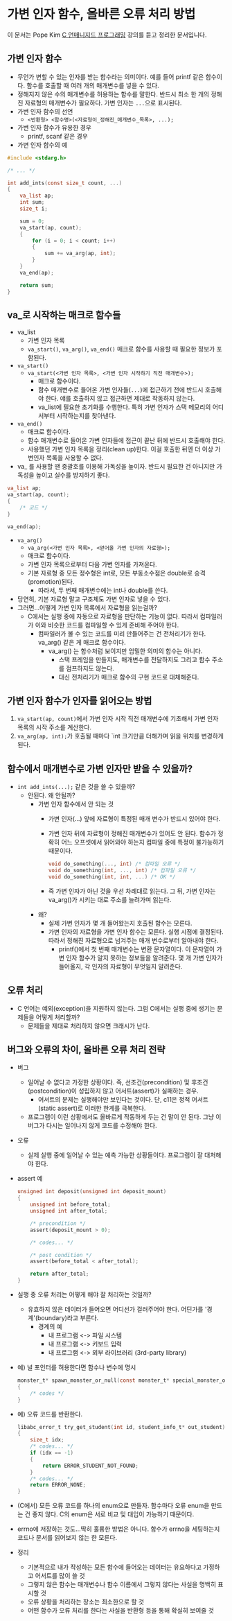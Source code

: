 # 가변 인자 함수, 올바른 오류 처리 방법

이 문서는 Pope Kim [C 언매니지드 프로그래밍](https://www.udemy.com/course/c-unmanaged-programming-by-pocu/) 강의를 듣고 정리한 문서입니다.

## 가변 인자 함수

- 무언가 변할 수 있는 인자를 받는 함수라는 의미이다. 예를 들어 printf 같은 함수이다. 함수를 호출할 때 여러 개의 매개변수를 넣을 수 있다.
- 정해지지 않은 수의 매개변수를 허용하는 함수를 말한다. 반드시 최소 한 개의 정해진 자료형의 매개변수가 필요하다. 가변 인자는 `...`으로 표시된다.
- 가변 인자 함수의 선언
  - `<반환형> <함수명>(<자료형이_정해진_매개변수_목록>, ...);`
- 가변 인자 함수가 유용한 경우
  - printf, scanf 같은 경우
- 가변 인자 함수의 예

```c
#include <stdarg.h>

/* ... */

int add_ints(const size_t count, ...)
{
    va_list ap;
    int sum;
    size_t i;

    sum = 0;
    va_start(ap, count);
    {
        for (i = 0; i < count; i++)
        {
            sum += va_arg(ap, int);
        }
    }
    va_end(ap);

    return sum;
}

```

## va_로 시작하는 매크로 함수들

- va_list
  - 가변 인자 목록
  - `va_start()`, `va_arg()`, `va_end()` 매크로 함수를 사용할 때 필요한 정보가 포함된다.
- `va_start()`
  - `va_start(<가변 인자 목록>, <가변 인자 시작하기 직전 매개변수>);`
    - 매크로 함수이다.
    - 함수 매개변수로 들어온 가변 인자들(`...`)에 접근하기 전에 반드시 호출해야 한다. 얘를 호출하지 않고 접근하면 제대로 작동하지 않는다.
    - va_list에 필요한 초기화를 수행한다. 특히 가변 인자가 스택 메모리의 어디서부터 시작하는지를 찾아낸다.
- `va_end()`
  - 매크로 함수이다.
  - 함수 매개변수로 들어온 가변 인자들에 접근이 끝난 뒤에 반드시 호출해야 한다.
  - 사용했던 가변 인자 목록을 정리(clean up)한다. 이걸 호출한 뒤엔 더 이상 가변인자 목록을 사용할 수 없다.
- va_ 를 사용할 땐 중괄호를 이용해 가독성을 높이자. 반드시 필요한 건 아니지만 가독성을 높이고 실수를 방지하기 좋다.

```c
va_list ap;
va_start(ap, count);
{
    /* 코드 */
}

va_end(ap);

```

- `va_arg()`
  - `va_arg(<가변 인자 목록>, <얻어올 가변 인자의 자료형>);`
  - 매크로 함수이다.
  - 가변 인자 목록으로부터 다음 가변 인자를 가져온다.
  - 기본 자료형 중 모든 정수형은 int로, 모든 부동소수점은 double로 승격(promotion)된다.
    - 따라서, 두 번째 매개변수에는 int나 double를 쓴다.
- 당연히, 기본 자료형 말고 구조체도 가변 인자로 넣을 수 있다.
- 그러면...어떻게 가변 인자 목록에서 자료형을 읽는걸까?
  - C에서는 실행 중에 자동으로 자료형을 판단하는 기능이 없다. 따라서 컴파일러가 이와 비슷한 코드를 컴파일할 수 있게 준비해 주어야 한다.
    - 컴파일러가 볼 수 있는 코드를 미리 만들어주는 건 전처리기가 한다. va_arg() 같은 게 매크로 함수이다.
      - va_arg() 는 함수처럼 보이지만 엄밀한 의미의 함수는 아니다.
        - 스택 프레임을 만들지도, 매개변수를 전달하지도 그리고 함수 주소를 점프하지도 않는다.
        - 대신 전처리기가 매크로 함수의 구현 코드로 대체해준다.

## 가변 인자 함수가 인자를 읽어오는 방법

1. `va_start(ap, count)`에서 가변 인자 시작 직전 매개변수에 기초해서 가변 인자 목록의 시작 주소를 계산한다.
2. `va_arg(ap, int);`가 호출될 때마다 `int 크기만큼 더해가며 읽을 위치를 변경하게 된다.

## 함수에서 매개변수로 가변 인자만 받을 수 있을까?

- `int add_ints(...);` 같은 것을 쓸 수 있을까?
  - 안된다. 왜 안될까?
    - 가변 인자 함수에서 안 되는 것
      - 가변 인자(...) 앞에 자료형이 특정된 매개 변수가 반드시 있어야 한다.
      - 가변 인자 뒤에 자료형이 정해진 매개변수가 있어도 안 된다. 함수가 정확히 어느 오프셋에서 읽어와야 하는지 컴파일 중에 특정이 불가능하기 때문이다.

          ```c
          void do_something(..., int) /* 컴파일 오류 */
          void do_something(int, ..., int) /* 컴파일 오류 */
          void do_something(int, int, ...) /* OK */

          ```

      - 즉 가변 인자가 아닌 것을 우선 차례대로 읽는다. 그 뒤, 가변 인자는 va_arg()가 시키는 대로 주소를 늘려가며 읽는다.
    - 왜?
      - 실제 가변 인자가 몇 개 들어왔는지 호출된 함수는 모른다.
      - 가변 인자의 자료형을 가변 인자 함수는 모른다. 실행 시점에 결정된다. 따라서 정해진 자료형으로 넘겨주는 매개 변수로부터 알아내야 한다.
        - printf()에서 첫 번째 매개변수는 변환 문자열이다. 이 문자열이 가변 인자 함수가 알지 못하는 정보들을 알려준다. 몇 개 가변 인자가 들어올지, 각 인자의 자료형이 무엇일지 알려준다.

## 오류 처리

- C 언어는 예외(exception)을 지원하지 않는다. 그럼 C에서는 실행 중에 생기는 문제들을 어떻게 처리할까?
  - 문제들을 제대로 처리하지 않으면 크래시가 난다.

## 버그와 오류의 차이, 올바른 오류 처리 전략

- 버그
  - 일어날 수 없다고 가정한 상황이다. 즉, 선조건(precondition) 및 후조건(postcondition)이 성립하지 않고 어서트(assert)가 실패하는 경우.
    - 어서트의 문제는 실행해야만 보인다는 것이다. 단, c11은 정적 어서트(static assert)로 이러한 한계를 극복한다.
  - 프로그램이 이런 상황에서도 올바르게 작동하게 두는 건 말이 안 된다. 그냥 이 버그가 다시는 일어나지 않게 코드를 수정해야 한다.
- 오류
  - 실제 실행 중에 일어날 수 있는 예측 가능한 상황들이다. 프로그램이 잘 대처해야 한다.

- assert 예

    ```c
    unsigned int deposit(unsigned int deposit_mount)
    {
        unsigned int before_total;
        unsigned int after_total;

        /* precondition */
        assert(deposit_mount > 0);

        /* codes... */

        /* post condition */
        assert(before_total < after_total);

        return after_total;
    }

    ```

- 실행 중 오류 처리는 어떻게 해야 잘 처리하는 것일까?
  - 유효하지 않은 데이터가 들어오면 어디선가 걸러주어야 한다. 어딘가를 '경계'(boundary)라고 부른다.
    - 경계의 예
      - 내 프로그램 <-> 파일 시스템
      - 내 프로그램 <-> 키보드 입력
      - 내 프로그램 <-> 외부 라이브러리 (3rd-party library)
- 예) 널 포인터를 허용한다면 함수나 변수에 명시

    ```c
    monster_t* spawn_monster_or_null(const monster_t* special_monster_or_null)
    {
        /* codes */
    }
    
    ```

- 예) 오류 코드를 반환한다.

    ```c
    libabc_error_t try_get_student(int id, student_info_t* out_student)
    {
        size_t idx;
        /* codes... */
        if (idx == -1)
        {
            return ERROR_STUDENT_NOT_FOUND;
        }
        /* codes... */
        return ERROR_NONE;
    }

    ```

- (C에서) 모든 오류 코드를 하나의 enum으로 만들자. 함수마다 오류 enum을 만드는 건 좋지 않다. C의 enum은 서로 비교 및 대입이 가능하기 때문이다.
- errno에 저장하는 것도...딱히 훌륭한 방법은 아니다. 함수가 errno을 세팅하는지 코드나 문서를 읽어보지 않는 한 모른다.
- 정리
  - 기본적으로 내가 작성하는 모든 함수에 들어오는 데이터는 유요하다고 가정하고 어서트를 많이 쓸 것
  - 그렇지 않은 함수는 매개변수나 함수 이름에서 그렇지 않다는 사실을 명백히 표시할 것
  - 오류 상황을 처리하는 장소는 최소한으로 할 것
  - 어떤 함수가 오류 처리를 한다는 사실을 반환형 등을 통해 확실히 보여줄 것
